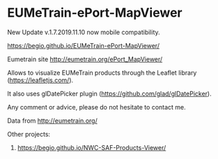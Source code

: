 # EUMeTrain-ePort-MapViewer

New Update v.1.7.2019.11.10 now mobile compatibility.

https://begio.github.io/EUMeTrain-ePort-MapViewer/

Eumetrain site http://eumetrain.org/ePort_MapViewer/

Allows to visualize EUMeTrain products through the Leaflet library (https://leafletjs.com/).

It also uses glDatePicker plugin (https://github.com/glad/glDatePicker).

Any comment or advice, please do not hesitate to contact me.

Data from http://eumetrain.org/

Other projects:

1. https://begio.github.io/NWC-SAF-Products-Viewer/
